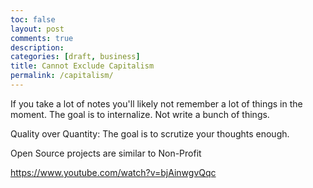 ```yaml
---
toc: false
layout: post
comments: true
description:
categories: [draft, business]
title: Cannot Exclude Capitalism
permalink: /capitalism/
---
```


If you take a lot of notes you'll likely not remember a lot of things in the moment.
The goal is to internalize. Not write a bunch of things.

Quality over Quantity: The goal is to scrutize your thoughts enough.

Open Source projects are similar to Non-Profit

https://www.youtube.com/watch?v=bjAinwgvQqc